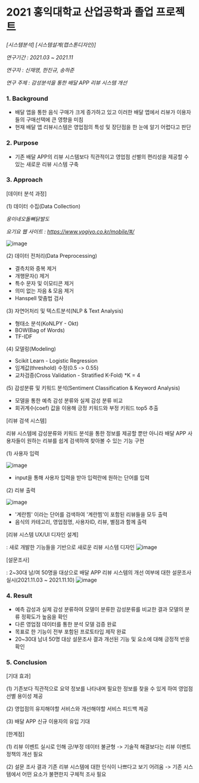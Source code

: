 # 2021 홍익대학교 산업공학과 졸업 프로젝트
*[시스템분석]*
*[시스템설계(캡스톤디자인)]*

*연구기간 : 2021.03 ~ 2021.11*

*연구자 : 신재영, 한진규, 송하준*

*연구 주제 : 감성분석을 통한 배달 APP 리뷰 시스템 개선*

### 1. Background

- 배달 앱을 통한 음식 구매가 크게 증가하고 있고 이러한 배달 앱에서 리뷰가 이용자들의 구매선택에 큰 영향을 미침
- 현재 배달 앱 리뷰시스템은 영업점의 특성 및 장단점을 한 눈에 알기 어렵다고 판단 

### 2. Purpose

- 기존 배달 APP의 리뷰 시스템보다 직관적이고 영업점 선별의 편리성을 제공할 수 있는 새로운 리뷰 시스템 구축

### 3. Approach

[데이터 분석 과정]

(1) 데이터 수집(Data Collection)

*웅이네오돌뼈닭발도*

*요기요 웹 사이트 : https://www.yogiyo.co.kr/mobile/#/*

![image](https://user-images.githubusercontent.com/87981867/144852595-a7e0d940-4647-4d8c-b6c9-6069be83d302.png)

(2) 데이터 전처리(Data Preprocessing)

- 결측치와 중복 제거
- 개행문자(\) 제거
- 특수 문자 및 이모티콘 제거
- 의미 없는 자음 & 모음 제거
- Hanspell 맞춤법 검사

(3) 자연어처리 및 텍스트분석(NLP & Text Analysis)

- 형태소 분석(KoNLPY - Okt)
- BOW(Bag of Words)
- TF-IDF

(4) 모델링(Modeling)

- Scikit Learn - Logistic Regression
- 임계값(threshold) 수정(0.5 -> 0.55)
- 교차검증(Cross Validation - Stratified K-Fold) *K = 4

(5) 감성분류 및 키워드 분석(Sentiment Classification & Keyword Analysis)

- 모델을 통한 예측 감성 분류와 실제 감성 분류 비교
- 회귀계수(coef) 값을 이용해 긍정 키워드와 부정 키워드 top5 추출

[리뷰 검색 시스템]

리뷰 시스템에 감성분류와 키워드 분석을 통한 정보를 제공할 뿐만 아니라 배달 APP 사용자들이 원하는 리뷰를 쉽게 검색하여 찾아볼 수 있는 기능 구현

(1) 사용자 입력

![image](https://user-images.githubusercontent.com/87981867/139672339-f8c6be59-4345-4920-b5ab-b0e5b50a1c6b.png)

- input을 통해 사용자 입력을 받아 입력란에 원하는 단어를 입력

(2) 리뷰 출력

![image](https://user-images.githubusercontent.com/87981867/139672562-a52aa1ea-73ea-4ffc-8694-aa1f60a42b21.png)

- '계란찜' 이라는 단어를 검색하여 '계란찜'이 포함된 리뷰들을 모두 출력
- 음식의 카테고리, 영업점명, 사용자ID, 리뷰, 별점과 함께 출력

[리뷰 시스템 UX/UI 디자인 설계]

: 새로 개발한 기능들을 기반으로 새로운 리뷰 시스템 디자인 
![image](https://user-images.githubusercontent.com/87981867/145213902-34e9d767-e695-42fb-9691-3e1c10981628.png)


[설문조사]

: 2~30대 남/여 50명을 대상으로 배달 APP 리뷰 시스템의 개선 여부에 대한 설문조사 실시(2021.11.03 ~ 2021.11.10)
![image](https://user-images.githubusercontent.com/87981867/144854592-78c9e26a-1cc6-42a5-88c8-0b7ea5bfd6a6.png)

### 4. Result

- 예측 감성과 실제 감성 분류하여 모델이 분류한 감성분류를 비교한 결과 모델의 분류 정확도가 높음을 확인
- 다른 영업점 데이터를 통한 분석 모델 검증 완료
- 목표로 한 기능이 전부 포함된 프로토타입 제작 완료
- 20~30대 남녀 50명 대상 설문조사 결과 개선된 기능 및 요소에 대해 긍정적 반응 확인

### 5. Conclusion

[기대 효과]

(1) 기존보다 직관적으로 요약 정보를 나타내며 필요한 정보를 찾을 수 있게 하여 영업점 선별 용이성 제공

(2) 영업점의 유지해야할 서비스와 개선해야할 서비스 피드백 제공

(3) 배달 APP 신규 이용자의 유입 기대

[한계점]

(1) 리뷰 이벤트 실시로 인해 긍/부정 데이터 불균형 -> 기술적 해결보다는 리뷰 이벤트 정책의 개선 필요

(2) 설문 조사 결과 기존 리뷰 시스템에 대한 인식이 나쁘다고 보기 어려움 -> 기존 시스템에서 어떤 요소가 불편한지 구체적 조사 필요
